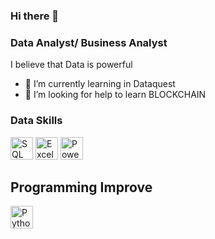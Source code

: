 ### Hi there 👋

<!--
**DaniOchoaA/DaniOchoaA** is a ✨ _special_ ✨ repository because its `README.md` (this file) appears on your GitHub profile.

Here are some ideas to get you started:

- 🔭 I’m currently working on ...
- 🌱 I’m currently learning ...
- 👯 I’m looking to collaborate on ...
- 🤔 I’m looking for help with ...
- 💬 Ask me about ...
- 📫 How to reach me: ...
- 😄 Pronouns: ...
- ⚡ Fun fact: ...
-->
### Data Analyst/ Business  Analyst
I believe that Data is powerful

- 🌱 I’m currently learning in Dataquest
- 🤔 I’m looking for help to learn BLOCKCHAIN 

### Data Skills
<p align="left">
 <a href="https://www.sqlite.org/index.html" target="_blank" rel="noreferrer"><img src="https://cdn-icons-png.flaticon.com/512/2772/2772128.png" width="36" height="36" alt="SQL" title="SQL"//></a>
 <a href="https://www.microsoft.com/en-us/microsoft-365/excel" target="_blank" rel="noreferrer"><img src="https://www.svgrepo.com/show/373589/excel.svg" width="36" height="36" alt="Excel" title="Excel"/></a>
 <a href="https://powerbi.microsoft.com/en-us/" target="_blank" rel="noreferrer"><img src="https://raw.githubusercontent.com/microsoft/PowerBI-Icons/b76704a375ae550a08e627ab148945e6eee3d0d6/SVG/Power-BI.svg" width="36" height="36" alt="PowerBi" title="Power BI"/></a>
</p>

## Programming Improve
<p align="left">
 <a href="https://docs.python.org/3/" target="_blank" rel="noreferrer"><img src="https://www.svgrepo.com/show/354238/python.svg" width="36" height="36" alt="Python" title="Python"//></a>
</p>
